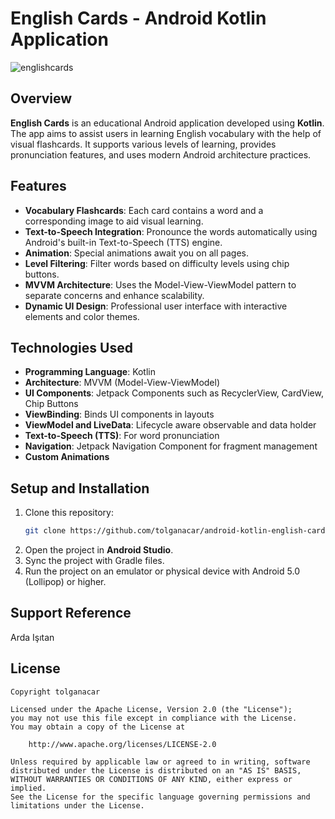 # English Cards - Android Kotlin Application

![englishcards](https://github.com/user-attachments/assets/e8504096-c078-43fa-b3ba-0618c318244f)

## Overview

**English Cards** is an educational Android application developed using **Kotlin**. The app aims to assist users in learning English vocabulary with the help of visual flashcards. It supports various levels of learning, provides pronunciation features, and uses modern Android architecture practices.

## Features

- **Vocabulary Flashcards**: Each card contains a word and a corresponding image to aid visual learning.
- **Text-to-Speech Integration**: Pronounce the words automatically using Android's built-in Text-to-Speech (TTS) engine.
- **Animation**: Special animations await you on all pages.
- **Level Filtering**: Filter words based on difficulty levels using chip buttons.
- **MVVM Architecture**: Uses the Model-View-ViewModel pattern to separate concerns and enhance scalability.
- **Dynamic UI Design**: Professional user interface with interactive elements and color themes.
  
## Technologies Used

- **Programming Language**: Kotlin
- **Architecture**: MVVM (Model-View-ViewModel)
- **UI Components**: Jetpack Components such as RecyclerView, CardView, Chip Buttons
- **ViewBinding**: Binds UI components in layouts
- **ViewModel and LiveData**: Lifecycle aware observable and data holder
- **Text-to-Speech (TTS)**: For word pronunciation
- **Navigation**: Jetpack Navigation Component for fragment management
- **Custom Animations**

## Setup and Installation

1. Clone this repository:
   ```bash
   git clone https://github.com/tolganacar/android-kotlin-english-cards.git
   ```
2. Open the project in **Android Studio**.
3. Sync the project with Gradle files.
4. Run the project on an emulator or physical device with Android 5.0 (Lollipop) or higher.

## Support Reference

Arda Işıtan

## License

```
Copyright tolganacar

Licensed under the Apache License, Version 2.0 (the "License");
you may not use this file except in compliance with the License.
You may obtain a copy of the License at

    http://www.apache.org/licenses/LICENSE-2.0

Unless required by applicable law or agreed to in writing, software
distributed under the License is distributed on an "AS IS" BASIS,
WITHOUT WARRANTIES OR CONDITIONS OF ANY KIND, either express or implied.
See the License for the specific language governing permissions and
limitations under the License.
```
